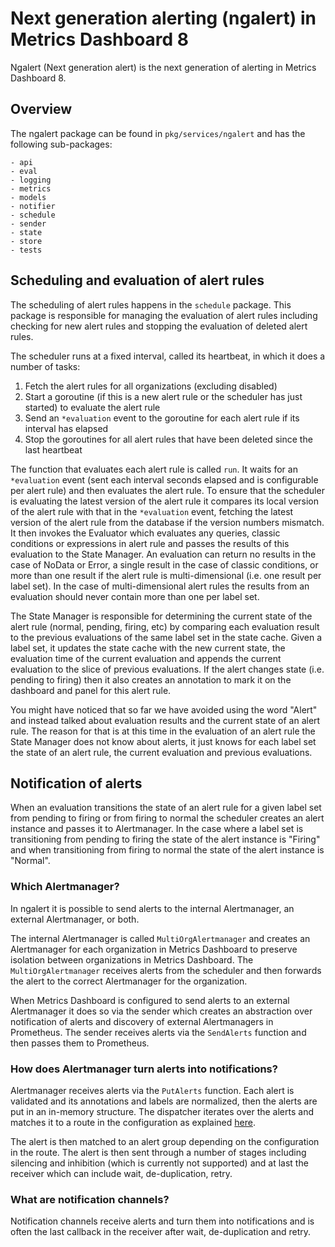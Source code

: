 # Next generation alerting (ngalert) in Metrics Dashboard 8

Ngalert (Next generation alert) is the next generation of alerting in Metrics Dashboard 8.

## Overview

The ngalert package can be found in `pkg/services/ngalert` and has the following sub-packages:

    - api
    - eval
    - logging
    - metrics
    - models
    - notifier
    - schedule
    - sender
    - state
    - store
    - tests

## Scheduling and evaluation of alert rules

The scheduling of alert rules happens in the `schedule` package. This package is responsible for managing the evaluation
of alert rules including checking for new alert rules and stopping the evaluation of deleted alert rules.

The scheduler runs at a fixed interval, called its heartbeat, in which it does a number of tasks:

1. Fetch the alert rules for all organizations (excluding disabled)
2. Start a goroutine (if this is a new alert rule or the scheduler has just started) to evaluate the alert rule
3. Send an `*evaluation` event to the goroutine for each alert rule if its interval has elapsed
4. Stop the goroutines for all alert rules that have been deleted since the last heartbeat

The function that evaluates each alert rule is called `run`. It waits for an `*evaluation` event (sent each
interval seconds elapsed and is configurable per alert rule) and then evaluates the alert rule. To ensure that the
scheduler is evaluating the latest version of the alert rule it compares its local version of the alert rule with that
in the `*evaluation` event, fetching the latest version of the alert rule from the database if the version numbers
mismatch. It then invokes the Evaluator which evaluates any queries, classic conditions or expressions in alert rule
and passes the results of this evaluation to the State Manager. An evaluation can return no results in the case of
NoData or Error, a single result in the case of classic conditions, or more than one result if the alert rule is
multi-dimensional (i.e. one result per label set). In the case of multi-dimensional alert rules the results from an
evaluation should never contain more than one per label set.

The State Manager is responsible for determining the current state of the alert rule (normal, pending, firing, etc) by
comparing each evaluation result to the previous evaluations of the same label set in the state cache. Given a label set,
it updates the state cache with the new current state, the evaluation time of the current evaluation and appends the
current evaluation to the slice of previous evaluations. If the alert changes state (i.e. pending to firing)
then it also creates an annotation to mark it on the dashboard and panel for this alert rule.

You might have noticed that so far we have avoided using the word "Alert" and instead talked about evaluation results
and the current state of an alert rule. The reason for that is at this time in the evaluation of an alert rule the
State Manager does not know about alerts, it just knows for each label set the state of an alert rule, the current
evaluation and previous evaluations.

## Notification of alerts

When an evaluation transitions the state of an alert rule for a given label set from pending to firing or from firing
to normal the scheduler creates an alert instance and passes it to Alertmanager. In the case where a label set is
transitioning from pending to firing the state of the alert instance is "Firing" and when transitioning from firing to
normal the state of the alert instance is "Normal".

### Which Alertmanager?

In ngalert it is possible to send alerts to the internal Alertmanager, an external Alertmanager, or both.

The internal Alertmanager is called `MultiOrgAlertmanager` and creates an Alertmanager for each organization in
Metrics Dashboard to preserve isolation between organizations in Metrics Dashboard. The `MultiOrgAlertmanager` receives alerts from the
scheduler and then forwards the alert to the correct Alertmanager for the organization.

When Metrics Dashboard is configured to send alerts to an external Alertmanager it does so via the sender which creates an
abstraction over notification of alerts and discovery of external Alertmanagers in Prometheus. The sender receives
alerts via the `SendAlerts` function and then passes them to Prometheus.

### How does Alertmanager turn alerts into notifications?

Alertmanager receives alerts via the `PutAlerts` function. Each alert is validated and its annotations and labels are
normalized, then the alerts are put in an in-memory structure. The dispatcher iterates over the alerts and matches
it to a route in the configuration as explained [here](https://prometheus.io/docs/alerting/latest/configuration/#route).

The alert is then matched to an alert group depending on the configuration in the route. The alert is then sent through
a number of stages including silencing and inhibition (which is currently not supported) and at last the receiver which can include wait, de-duplication,
retry.

### What are notification channels?

Notification channels receive alerts and turn them into notifications and is often the last callback in the receiver
after wait, de-duplication and retry.
